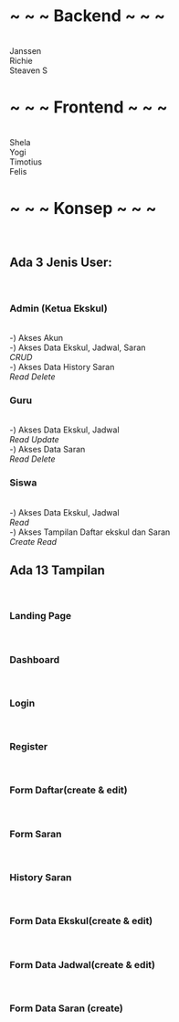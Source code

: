 <h1>~ ~ ~ Backend ~ ~ ~</h1><br>
Janssen <br>
Richie <br>
Steaven S<br>

<h1>~ ~ ~ Frontend ~ ~ ~</h1><br>
Shela<br>
Yogi<br>
Timotius<br>
Felis<br>

<h1>~ ~ ~ Konsep ~ ~ ~</h1><br>
<h2>Ada 3 Jenis User:</h2><br>
<h3>Admin (Ketua Ekskul)</h3><br>
-) Akses Akun<br>
-) Akses Data Ekskul, Jadwal, Saran<br>
<i>CRUD</i><br>
-) Akses Data History Saran<br>
<i>Read Delete</i>

<h3>Guru</h3><br> 
-) Akses Data Ekskul, Jadwal<br>
<i>Read Update</i><br>
-) Akses Data Saran<br>
<i>Read Delete</i><br>

<h3>Siswa</h3><br>
-) Akses Data Ekskul, Jadwal<br>
<i>Read</i><br>
-) Akses Tampilan Daftar ekskul dan Saran<br>
<i>Create Read</i><br>

<h2> Ada 13 Tampilan </h2><br>
<h3>Landing Page</h3><br>
<h3>Dashboard</h3><br>
<h3>Login</h3><br>
<h3>Register</h3><br>
<h3>Form Daftar(create & edit)</h3><br>
<h3>Form Saran</h3><br>
<h3>History Saran</h3><br>
<h3>Form Data Ekskul(create & edit)</h3><br>
<h3>Form Data Jadwal(create & edit)</h3><br>
<h3>Form Data Saran (create)</h3><br>